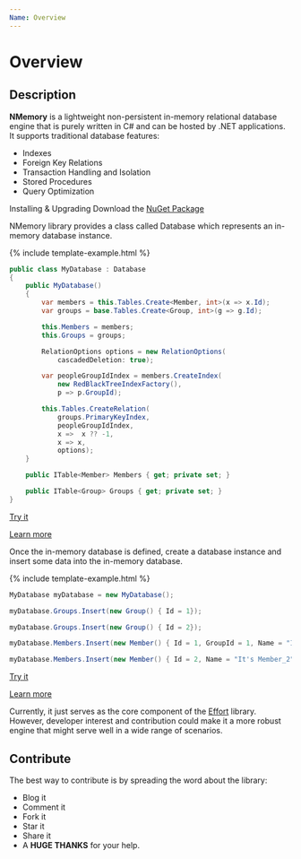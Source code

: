 ```yaml
---
Name: Overview
---
```


# Overview

## Description

**NMemory** is a lightweight non-persistent in-memory relational database engine that is purely written in C# and can be hosted by .NET applications. It supports traditional database features: 

 - Indexes
 - Foreign Key Relations
 - Transaction Handling and Isolation
 - Stored Procedures
 - Query Optimization

Installing & Upgrading
Download the <a href="/download">NuGet Package</a>

NMemory library provides a class called Database which represents an in-memory database instance.

{% include template-example.html %} 
```csharp
public class MyDatabase : Database
{
	public MyDatabase()
	{
		var members = this.Tables.Create<Member, int>(x => x.Id);
		var groups = base.Tables.Create<Group, int>(g => g.Id);

		this.Members = members;
		this.Groups = groups;

		RelationOptions options = new RelationOptions(
			cascadedDeletion: true);

		var peopleGroupIdIndex = members.CreateIndex(
			new RedBlackTreeIndexFactory(),
			p => p.GroupId);

		this.Tables.CreateRelation(
			groups.PrimaryKeyIndex,
			peopleGroupIdIndex,
			x =>  x ?? -1,
			x => x,
			options);
	}

	public ITable<Member> Members { get; private set; }

	public ITable<Group> Groups { get; private set; }
}
```
[Try it](https://dotnetfiddle.net/O5Kil7)

[Learn more](/create-database)

Once the in-memory database is defined, create a database instance and insert some data into the in-memory database.

{% include template-example.html %} 
```csharp
MyDatabase myDatabase = new MyDatabase();

myDatabase.Groups.Insert(new Group() { Id = 1});

myDatabase.Groups.Insert(new Group() { Id = 2});

myDatabase.Members.Insert(new Member() { Id = 1, GroupId = 1, Name = "It's Member_1" });

myDatabase.Members.Insert(new Member() { Id = 2, Name = "It's Member_2" });

```
[Try it](https://dotnetfiddle.net/77UyeL)

[Learn more](/create-table)

Currently, it just serves as the core component of the [Effort](https://entityframework-effort.net/) library. However, developer interest and contribution could make it a more robust engine that might serve well in a wide range of scenarios.

## Contribute

The best way to contribute is by spreading the word about the library:

 - Blog it
 - Comment it
 - Fork it
 - Star it
 - Share it
 - A **HUGE THANKS** for your help.

